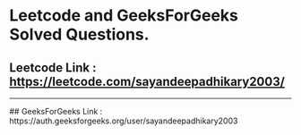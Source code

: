 # Leetcode and GeeksForGeeks Solved Questions.
## Leetcode Link : https://leetcode.com/sayandeepadhikary2003/
<hr/>
## GeeksForGeeks Link : https://auth.geeksforgeeks.org/user/sayandeepadhikary2003
